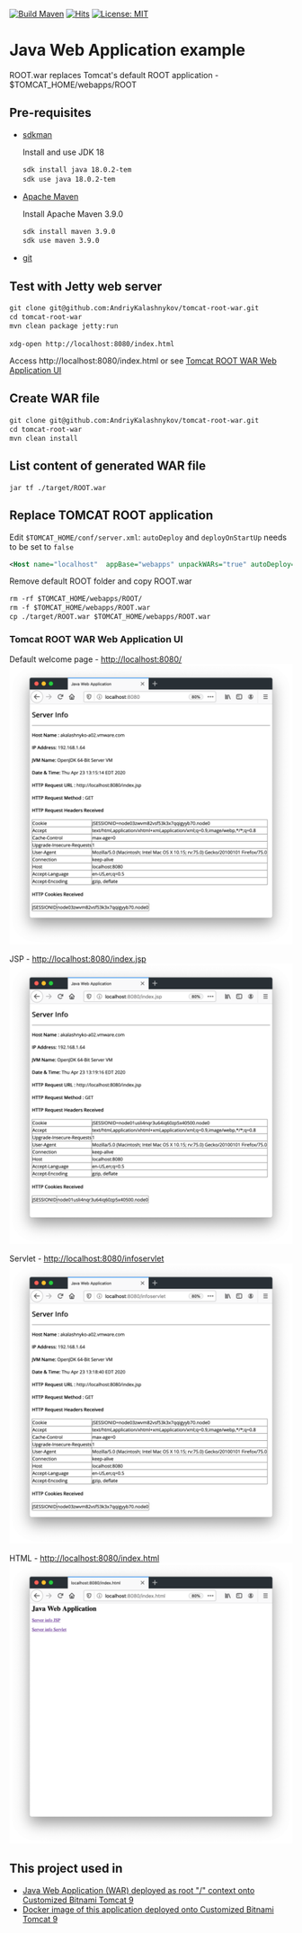 [![Build Maven](https://github.com/AndriyKalashnykov/tomcat-root-war/actions/workflows/build.yml/badge.svg)](https://github.com/AndriyKalashnykov/tomcat-root-war/actions/workflows/build.yml)
[![Hits](https://hits.seeyoufarm.com/api/count/incr/badge.svg?url=https%3A%2F%2Fgithub.com%2FAndriyKalashnykov%2Ftomcat-root-war&count_bg=%2333CD56&title_bg=%23555555&icon=&icon_color=%23E7E7E7&title=hits&edge_flat=false)](https://hits.seeyoufarm.com)
[![License: MIT](https://img.shields.io/badge/License-MIT-yellow.svg)](https://opensource.org/licenses/MIT)
# Java Web Application example

ROOT.war replaces Tomcat's default ROOT application - $TOMCAT_HOME/webapps/ROOT

## Pre-requisites

* [sdkman](https://sdkman.io/install)

    Install and use JDK 18

    ```bash
    sdk install java 18.0.2-tem
    sdk use java 18.0.2-tem
    ```
* [Apache Maven](https://maven.apache.org/install.html)

  Install Apache Maven 3.9.0

    ```bash
    sdk install maven 3.9.0
    sdk use maven 3.9.0
    ```
* [git](https://git-scm.com/book/en/v2/Getting-Started-Installing-Git)

## Test with Jetty web server

```shell
git clone git@github.com:AndriyKalashnykov/tomcat-root-war.git
cd tomcat-root-war
mvn clean package jetty:run

xdg-open http://localhost:8080/index.html
```

Access http://localhost:8080/index.html or see [Tomcat ROOT WAR Web Application UI](https://github.com/AndriyKalashnykov/tomcat-root-war/blob/master/README.md#java-web-application-ui)

## Create WAR file

```shell
git clone git@github.com:AndriyKalashnykov/tomcat-root-war.git
cd tomcat-root-war
mvn clean install
```

## List content of generated WAR file

```shell
jar tf ./target/ROOT.war
```
## Replace TOMCAT ROOT application

Edit `$TOMCAT_HOME/conf/server.xml`: `autoDeploy` and `deployOnStartUp` needs to be set to `false`

```xml
<Host name="localhost"  appBase="webapps" unpackWARs="true" autoDeploy="false" deployOnStartUp="false">
```

Remove default ROOT folder and copy ROOT.war
```shell
rm -rf $TOMCAT_HOME/webapps/ROOT/
rm -f $TOMCAT_HOME/webapps/ROOT.war
cp ./target/ROOT.war $TOMCAT_HOME/webapps/ROOT.war
```

### Tomcat ROOT WAR Web Application UI

Default welcome page -  [http://localhost:8080/](http://localhost:8080/)
![index.html](images/http-8080-root.png)

JSP - [http://localhost:8080/index.jsp](http://localhost:8080/index.jsp)
![infoservlet](images/http-8080-index-jsp.png)

Servlet - [http://localhost:8080/infoservlet](http://localhost:8080/infoservlet)
![infoservlet](images/http-8080-infoservlet.png)

HTML - [http://localhost:8080/index.html](http://localhost:8080/index.html)
![infoservlet](images/http-8080-index-html.png)

## This project used in
* [Java Web Application (WAR) deployed as root "/" context onto Customized Bitnami Tomcat 9](https://github.com/AndriyKalashnykov/bitnami-tomcat9-jdk18-root-war)
* [Docker image of this application deployed onto Customized Bitnami Tomcat 9](https://hub.docker.com/r/andriykalashnykov/bitnami-tomcat9-jdk18-root-war)
